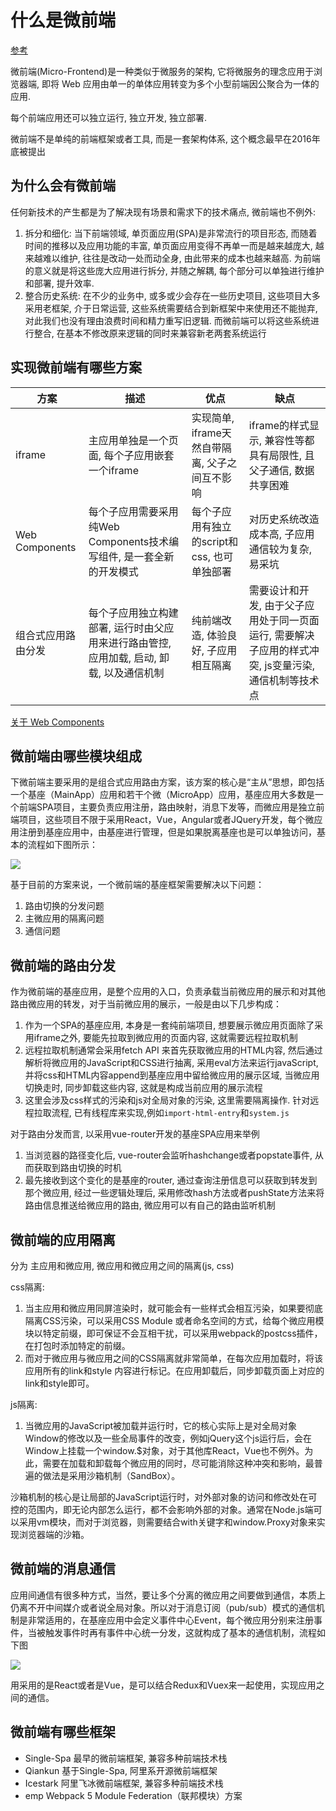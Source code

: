 
# 什么是微前端
[参考](https://juejin.cn/post/6844904162509979662)

微前端(Micro-Frontend)是一种类似于微服务的架构, 它将微服务的理念应用于浏览器端, 即将 Web 应用由单一的单体应用转变为多个小型前端因公聚合为一体的应用.

每个前端应用还可以独立运行, 独立开发, 独立部署. 

微前端不是单纯的前端框架或者工具, 而是一套架构体系, 这个概念最早在2016年底被提出

## 为什么会有微前端

任何新技术的产生都是为了解决现有场景和需求下的技术痛点, 微前端也不例外:

1. 拆分和细化: 当下前端领域, 单页面应用(SPA)是非常流行的项目形态, 而随着时间的推移以及应用功能的丰富, 单页面应用变得不再单一而是越来越庞大, 越来越难以维护, 往往是改动一处而动全身, 由此带来的成本也越来越高. 为前端的意义就是将这些庞大应用进行拆分, 并随之解耦, 每个部分可以单独进行维护和部署, 提升效率.
2. 整合历史系统: 在不少的业务中, 或多或少会存在一些历史项目, 这些项目大多采用老框架, 介于日常运营, 这些系统需要结合到新框架中来使用还不能抛弃, 对此我们也没有理由浪费时间和精力重写旧逻辑. 而微前端可以将这些系统进行整合, 在基本不修改原来逻辑的同时来兼容新老两套系统运行

## 实现微前端有哪些方案

| 方案               | 描述                                                                                     | 优点                                           | 缺点                                                                                                 |
| ------------------ | ---------------------------------------------------------------------------------------- | ---------------------------------------------- | ---------------------------------------------------------------------------------------------------- |
| iframe             | 主应用单独是一个页面, 每个子应用嵌套一个iframe                                           | 实现简单, iframe天然自带隔离, 父子之间互不影响 | iframe的样式显示, 兼容性等都具有局限性, 且父子通信, 数据共享困难                                     |
| Web Components     | 每个子应用需要采用纯Web Components技术编写组件, 是一套全新的开发模式                     | 每个子应用有独立的script和css, 也可单独部署    | 对历史系统改造成本高, 子应用通信较为复杂, 易采坑                                                     |
| 组合式应用路由分发 | 每个子应用独立构建部署, 运行时由父应用来进行路由管控, 应用加载, 启动, 卸载, 以及通信机制 | 纯前端改造, 体验良好, 子应用相互隔离           | 需要设计和开发, 由于父子应用处于同一页面运行, 需要解决子应用的样式冲突, js变量污染, 通信机制等技术点 |

[关于 Web Components](https://developer.mozilla.org/zh-CN/docs/Web/Web_Components)

## 微前端由哪些模块组成

下微前端主要采用的是组合式应用路由方案，该方案的核心是“主从”思想，即包括一个基座（MainApp）应用和若干个微（MicroApp）应用，基座应用大多数是一个前端SPA项目，主要负责应用注册，路由映射，消息下发等，而微应用是独立前端项目，这些项目不限于采用React，Vue，Angular或者JQuery开发，每个微应用注册到基座应用中，由基座进行管理，但是如果脱离基座也是可以单独访问，基本的流程如下图所示：

![](https://p1-jj.byteimg.com/tos-cn-i-t2oaga2asx/gold-user-assets/2020/5/15/1721766ee9a543cf~tplv-t2oaga2asx-watermark.awebp)

基于目前的方案来说，一个微前端的基座框架需要解决以下问题：
1. 路由切换的分发问题
2. 主微应用的隔离问题
3. 通信问题


## 微前端的路由分发

作为微前端的基座应用，是整个应用的入口，负责承载当前微应用的展示和对其他路由微应用的转发，对于当前微应用的展示，一般是由以下几步构成：

1. 作为一个SPA的基座应用, 本身是一套纯前端项目, 想要展示微应用页面除了采用iframe之外, 要能先拉取到微应用的页面内容, 这就需要远程拉取机制
2. 远程拉取机制通常会采用fetch API 来首先获取微应用的HTML内容, 然后通过解析将微应用的JavaScript和CSS进行抽离, 采用eval方法来运行javaScript, 并将css和HTML内容append到基座应用中留给微应用的展示区域, 当微应用切换走时, 同步卸载这些内容, 这就是构成当前应用的展示流程
3. 这里会涉及css样式的污染和js对全局对象的污染, 这里需要隔离操作. 针对远程拉取流程, 已有线程库来实现,例如`import-html-entry`和`system.js`

对于路由分发而言, 以采用vue-router开发的基座SPA应用来举例

1. 当浏览器的路径变化后, vue-router会监听hashchange或者popstate事件, 从而获取到路由切换的时机
2. 最先接收到这个变化的是基座的router, 通过查询注册信息可以获取到转发到那个微应用, 经过一些逻辑处理后, 采用修改hash方法或者pushState方法来将路由信息推送给微应用的路由, 微应用可以有自己的路由监听机制
   

## 微前端的应用隔离

分为 主应用和微应用, 微应用和微应用之间的隔离(js, css)

css隔离: 
  1. 当主应用和微应用同屏渲染时，就可能会有一些样式会相互污染，如果要彻底隔离CSS污染，可以采用CSS Module 或者命名空间的方式，给每个微应用模块以特定前缀，即可保证不会互相干扰，可以采用webpack的postcss插件，在打包时添加特定的前缀。
  2. 而对于微应用与微应用之间的CSS隔离就非常简单，在每次应用加载时，将该应用所有的link和style 内容进行标记。在应用卸载后，同步卸载页面上对应的link和style即可。
  
js隔离: 
  1. 当微应用的JavaScript被加载并运行时，它的核心实际上是对全局对象Window的修改以及一些全局事件的改变，例如jQuery这个js运行后，会在Window上挂载一个window.$对象，对于其他库React，Vue也不例外。为此，需要在加载和卸载每个微应用的同时，尽可能消除这种冲突和影响，最普遍的做法是采用沙箱机制（SandBox）。
   
沙箱机制的核心是让局部的JavaScript运行时，对外部对象的访问和修改处在可控的范围内，即无论内部怎么运行，都不会影响外部的对象。通常在Node.js端可以采用vm模块，而对于浏览器，则需要结合with关键字和window.Proxy对象来实现浏览器端的沙箱。

## 微前端的消息通信

应用间通信有很多种方式，当然，要让多个分离的微应用之间要做到通信，本质上仍离不开中间媒介或者说全局对象。所以对于消息订阅（pub/sub）模式的通信机制是非常适用的，在基座应用中会定义事件中心Event，每个微应用分别来注册事件，当被触发事件时再有事件中心统一分发，这就构成了基本的通信机制，流程如下图

![](https://p1-jj.byteimg.com/tos-cn-i-t2oaga2asx/gold-user-assets/2020/5/17/1722065f24632ddb~tplv-t2oaga2asx-watermark.awebp)

用采用的是React或者是Vue，是可以结合Redux和Vuex来一起使用，实现应用之间的通信。

## 微前端有哪些框架

+ Single-Spa 最早的微前端框架, 兼容多种前端技术栈
+ Qiankun 基于Single-Spa, 阿里系开源微前端框架
+ Icestark 阿里飞冰微前端框架, 兼容多种前端技术栈
+ emp Webpack 5 Module Federation（联邦模块）方案